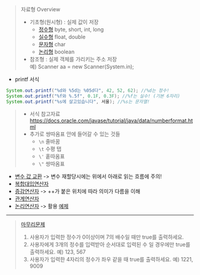 > 자료형 Overview
> - 기초형(원시형) : 실제 값이 저장
>   - [정수형](../0519/IntegerTypes.java) byte, short, int, long
>   - [실수형](../0519/FloatTypes.java) float, double
>	- [문자형](../0519/CharTypes.java) char
>	- [논리형](../0519/BooleanType.java) boolean
> - 참조형 : 실제 객체를 가리키는 주소 저장  
>	    예) Scanner aa = new Scanner(System.in);
- printf 서식
```java
System.out.printf("%d와 %5d는 %05d다", 42, 52, 62); //%d는 정수!
System.out.printf("%f와 %.5f", 0.1F, 0.3F); //%f는 실수! (기본 6자리)
System.out.printf("%s에 살고있습니다", 서울); //%s는 문자열!
```  
> - 서식 참고자료 https://docs.oracle.com/javase/tutorial/java/data/numberformat.html  
> - 추가로 쌍따옴표 안에 들어갈 수 있는 것들  
>   - `\n` 줄바꿈
>	- `\t` 수평 탭
>	- `\'` 홑따옴표
>	- `\"` 쌍따옴표
- [변수 값 교환](../0519/Swap.java) -> 변수 재할당시에는 위에서 아래로 읽는 흐름에 주의!
- [복합대입연산자](../0519/IncDec.java)
- [증감연산자](../0519/AutoInc.java) -> ++가 붙은 위치에 따라 의미가 다름을 이해
- [관계연산자](../0519/RelOper.java)
- [논리연산자](../0519/LogicalOper.java) -> 활용 [예제](../0519/TestRange.java)  
	
----
> [마무리문제](../0519/T0519_4.java)  
> 1. 사용자가 입력한 정수가 0이상이며 7의 배수일 때만 true를 출력하세요.  
> 2. 사용자에게 3개의 정수를 입력받아 순서대로 입력된 수 일 경우에만 true를 출력하세요. 예) 123, 567  
> 3. 사용자가 입력한 4자리의 정수가 좌우 같을 때 true를 출력하세요. 예) 1221, 9009
